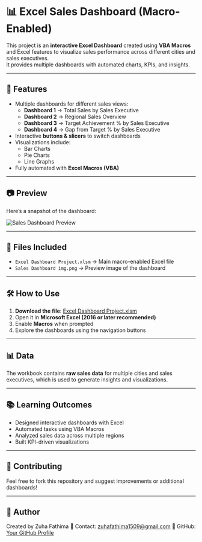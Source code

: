 # 📊 Excel Sales Dashboard (Macro-Enabled)

This project is an **interactive Excel Dashboard** created using **VBA Macros** and Excel features to visualize sales performance across different cities and sales executives.  
It provides multiple dashboards with automated charts, KPIs, and insights.

---

## 🚀 Features
- Multiple dashboards for different sales views:
  - **Dashboard 1** → Total Sales by Sales Executive  
  - **Dashboard 2** → Regional Sales Overview  
  - **Dashboard 3** → Target Achievement % by Sales Executive  
  - **Dashboard 4** → Gap from Target % by Sales Executive  
- Interactive **buttons & slicers** to switch dashboards  
- Visualizations include:
  - Bar Charts  
  - Pie Charts  
  - Line Graphs  
- Fully automated with **Excel Macros (VBA)**

---

## 📷 Preview
Here’s a snapshot of the dashboard:

![Sales Dashboard Preview](./Sales%20Dashboard%20img.png)

---

## 📂 Files Included
- `Excel Dashboard Project.xlsm` → Main macro-enabled Excel file  
- `Sales Dashboard img.png` → Preview image of the dashboard  

---

## 🛠️ How to Use
1. **Download the file**: [Excel Dashboard Project.xlsm](./Excel%20Dashboard%20Project.xlsm)  
2. Open it in **Microsoft Excel (2016 or later recommended)**  
3. Enable **Macros** when prompted  
4. Explore the dashboards using the navigation buttons  

---

## 📊 Data
The workbook contains **raw sales data** for multiple cities and sales executives, which is used to generate insights and visualizations.

---

## 📚 Learning Outcomes
- Designed interactive dashboards with Excel
- Automated tasks using VBA Macros
- Analyzed sales data across multiple regions
- Built KPI-driven visualizations 

---

## 🤝 Contributing
Feel free to fork this repository and suggest improvements or additional dashboards!

---

## 📌 Author
Created by Zuha Fathima 
📧 Contact: zuhafathima1509@gmail.com 
🔗 GitHub: [Your GitHub Profile](https://github.com/your-username)

